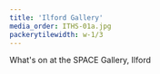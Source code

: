 ```yaml
---
title: 'Ilford Gallery'
media_order: ITHS-01a.jpg
packerytilewidth: w-1/3
---
```


What's on at the SPACE Gallery, Ilford